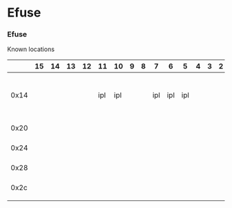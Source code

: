 # Efuse

### Efuse 

Known locations

|      | 15 | 14 | 13 | 12 | 11  | 10  | 9 | 8 | 7   | 6   | 5   | 4 | 3 | 2 | 1 | 0 | msc313e | msc313dc | SSC8336 | notes                                                 |
|------|----|----|----|----|-----|-----|---|---|-----|-----|-----|---|---|---|---|---|---------|----------|---------|-------------------------------------------------------|
| 0x14 |    |    |    |    | ipl | ipl |   |   | ipl | ipl | ipl |   |   |   |   |   | 0x0420  | 0x440    |         | in the i3 ipl this is used to work out the DDR config |
| 0x20 |    |    |    |    |     |     |   |   |     |     |     |   |   |   |   |   | 0x019c  |          |         | utmi calibration?                                     |
| 0x24 |    |    |    |    |     |     |   |   |     |     |     |   |   |   |   |   | 0x058f  |          |         | utmi calibration?                                     |
| 0x28 |    |    |    |    |     |     |   |   |     |     |     |   |   |   |   |   | 0x0a51  |          |         | utmi calibration?                                     |
| 0x2c |    |    |    |    |     |     |   |   |     |     |     |   |   |   |   |   | 0x0010  |          |         | utmi calibration?                                     |
|      |    |    |    |    |     |     |   |   |     |     |     |   |   |   |   |   |         |          |         |                                                       |
